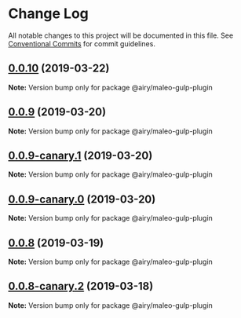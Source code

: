 # Change Log

All notable changes to this project will be documented in this file.
See [Conventional Commits](https://conventionalcommits.org) for commit guidelines.

## [0.0.10](https://github.com/alvinkl/maleo.js/compare/@airy/maleo-gulp-plugin@0.0.9-canary.1...@airy/maleo-gulp-plugin@0.0.10) (2019-03-22)

**Note:** Version bump only for package @airy/maleo-gulp-plugin





## [0.0.9](https://github.com/alvinkl/maleo.js/compare/@airy/maleo-gulp-plugin@0.0.9-canary.1...@airy/maleo-gulp-plugin@0.0.9) (2019-03-20)

**Note:** Version bump only for package @airy/maleo-gulp-plugin





## [0.0.9-canary.1](https://github.com/airyrooms/maleo.js/compare/@airy/maleo-gulp-plugin@0.0.8-canary.2...@airy/maleo-gulp-plugin@0.0.9-canary.1) (2019-03-20)

**Note:** Version bump only for package @airy/maleo-gulp-plugin





## [0.0.9-canary.0](https://github.com/airyrooms/maleo.js/compare/@airy/maleo-gulp-plugin@0.0.8-canary.2...@airy/maleo-gulp-plugin@0.0.9-canary.0) (2019-03-20)

**Note:** Version bump only for package @airy/maleo-gulp-plugin





## [0.0.8](https://github.com/alvinkl/maleo.js/compare/@airy/maleo-gulp-plugin@0.0.8-canary.2...@airy/maleo-gulp-plugin@0.0.8) (2019-03-19)

**Note:** Version bump only for package @airy/maleo-gulp-plugin





## [0.0.8-canary.2](https://github.com/airyrooms/maleo.js/compare/@airy/maleo-gulp-plugin@0.0.8-alpha.0...@airy/maleo-gulp-plugin@0.0.8-canary.2) (2019-03-18)

**Note:** Version bump only for package @airy/maleo-gulp-plugin
